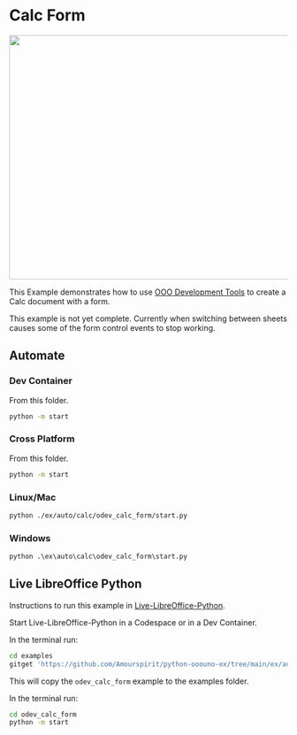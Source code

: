 # Calc Form

<p align="center">
<img src="https://github.com/Amourspirit/python-ooouno-ex/assets/4193389/b7d70e6e-fd00-4947-8701-470287613583" width="673" height="442">
</p>

This Example demonstrates how to use [OOO Development Tools] to create a Calc document with a form.

This example is not yet complete. Currently when switching between sheets causes some of the form control events to stop working.

## Automate

### Dev Container

From this folder.

```sh
python -m start
```

### Cross Platform

From this folder.

```sh
python -m start
```

### Linux/Mac

```sh
python ./ex/auto/calc/odev_calc_form/start.py
```

### Windows

```ps
python .\ex\auto\calc\odev_calc_form\start.py
```

## Live LibreOffice Python

Instructions to run this example in [Live-LibreOffice-Python](https://github.com/Amourspirit/live-libreoffice-python).

Start Live-LibreOffice-Python in a Codespace or in a Dev Container.

In the terminal run:

```bash
cd examples
gitget 'https://github.com/Amourspirit/python-ooouno-ex/tree/main/ex/auto/calc/odev_calc_form'
```

This will copy the `odev_calc_form` example to the examples folder.

In the terminal run:

```bash
cd odev_calc_form
python -m start
```

[OOO Development Tools]: https://python-ooo-dev-tools.readthedocs.io/en/latest/
